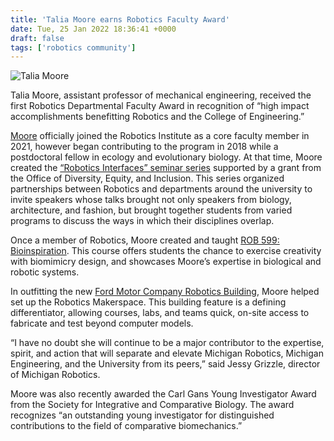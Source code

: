 ```yaml
---
title: 'Talia Moore earns Robotics Faculty Award'
date: Tue, 25 Jan 2022 18:36:41 +0000
draft: false
tags: ['robotics community']
---
```


![Talia Moore](https://robotics.umich.edu/wp-content/uploads/2019/08/taliamoore.jpg)

Talia Moore, assistant professor of mechanical engineering, received the first Robotics Departmental Faculty Award in recognition of “high impact accomplishments benefitting Robotics and the College of Engineering.”

[Moore](https://robotics.umich.edu/profile/talia-moore/ "Moore") officially joined the Robotics Institute as a core faculty member in 2021, however began contributing to the program in 2018 while a postdoctoral fellow in ecology and evolutionary biology. At that time, Moore created the [“Robotics Interfaces” seminar series](https://robotics.umich.edu/2019/robotics-interfaces-seminars-exhibit-deep-connections-across-fields/) supported by a grant from the Office of Diversity, Equity, and Inclusion. This series organized partnerships between Robotics and departments around the university to invite speakers whose talks brought not only speakers from biology, architecture, and fashion, but brought together students from varied programs to discuss the ways in which their disciplines overlap.

Once a member of Robotics, Moore created and taught [ROB 599: Bioinspiration](https://www.embirlab.com/bioinspiration). This course offers students the chance to exercise creativity with biomimicry design, and showcases Moore’s expertise in biological and robotic systems.

In outfitting the new [Ford Motor Company Robotics Building](https://robotics.umich.edu/about/ford-motor-company-robotics-building/), Moore helped set up the Robotics Makerspace. This building feature is a defining differentiator, allowing courses, labs, and teams quick, on-site access to fabricate and test beyond computer models.

“I have no doubt she will continue to be a major contributor to the expertise, spirit, and action that will separate and elevate Michigan Robotics, Michigan Engineering, and the University from its peers,” said Jessy Grizzle, director of Michigan Robotics.

Moore was also recently awarded the Carl Gans Young Investigator Award from the Society for Integrative and Comparative Biology. The award recognizes “an outstanding young investigator for distinguished contributions to the field of comparative biomechanics.”